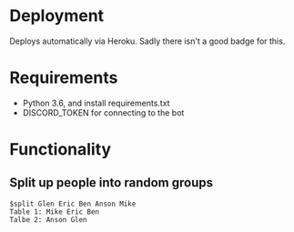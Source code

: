 Deployment
==========

Deploys automatically via Heroku. Sadly there isn't a good badge for this.

Requirements
============

* Python 3.6, and install requirements.txt
* DISCORD_TOKEN for connecting to the bot

Functionality
=============

## Split up people into random groups

```
$split Glen Eric Ben Anson Mike
Table 1: Mike Eric Ben
Talbe 2: Anson Glen
```
